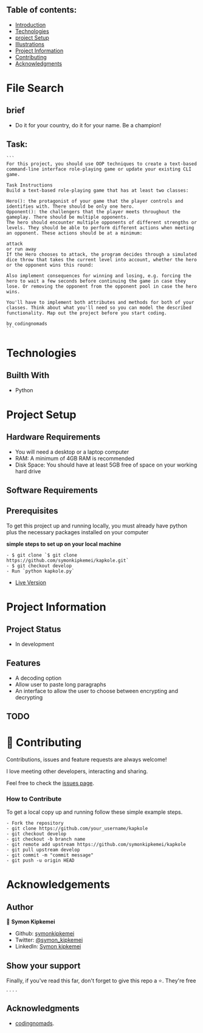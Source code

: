 
## Table of contents:
- [Introduction](#intro)
- [Technologies](#tech)
- [project Setup](#projo)
- [Illustrations](#illus)
- [Project Information](#info)
- [Contributing](#contri)
- [Acknowledgments](#know)

<INTRODUCTION>

<h1 id="intro">File Search</h1>

## brief
- Do it for your country, do it for your name. Be a champion!


## Task:
    ```
    For this project, you should use OOP techniques to create a text-based command-line interface role-playing game or update your existing CLI game.

    Task Instructions
    Build a text-based role-playing game that has at least two classes:

    Hero(): the protagonist of your game that the player controls and identifies with. There should be only one hero.
    Opponent(): the challengers that the player meets throughout the gameplay. There should be multiple opponents.
    The hero should encounter multiple opponents of different strengths or levels. They should be able to perform different actions when meeting an opponent. These actions should be at a minimum:

    attack
    or run away
    If the Hero chooses to attack, the program decides through a simulated dice throw that takes the current level into account, whether the hero or the opponent wins this round:

    Also implement consequences for winning and losing, e.g. forcing the hero to wait a few seconds before continuing the game in case they lose. Or removing the opponent from the opponent pool in case the hero wins.

    You'll have to implement both attributes and methods for both of your classes. Think about what you'll need so you can model the described functionality. Map out the project before you start coding.

    by codingnomads
    ```

<TECHNOLOGIES>

<h1 id="tech">Technologies</h1>

## Builth With
- Python


<PROJECT-SETUP>

<h1 id="projo">Project Setup</h1>


## Hardware Requirements
- You will need a desktop or a laptop computer
- RAM: A minimum of 4GB RAM is recommended
- Disk Space: You should have at least 5GB free of space on your working hard drive

## Software Requirements

## Prerequisites

To get this project up and running locally, you must already have python plus the necessary packages installed on your computer

**simple steps to set up on your local machine**

```
- $ git clone `$ git clone https://github.com/symonkipkemei/kapkole.git`
- $ git checkout develop
- Run `python kapkole.py`
```

- [Live Version](https://replit.com/@symonkipkemei/kapkole#kapkole.py)


<PROJECT-INFORMATION>

<h1 id="info">Project Information</h1>

## Project Status
- In development

## Features
- A decoding option
- Allow user to paste long paragraphs
- An interface to allow the user to choose between encrypting and decrypting

## TODO



<CONTRIBUTING>

<h1 id="contri">🤝 Contributing</h1>

Contributions, issues and feature requests are always welcome!

I love meeting other developers, interacting and sharing.

Feel free to check the [issues page](https://github.com/symonkipkemei/kapkole/issues).

### How to Contribute

To get a local copy up and running follow these simple example steps.

```
- Fork the repository
- git clone https://github.com/your_username/kapkole
- git checkout develop
- git checkout -b branch name
- git remote add upstream https://github.com/symonkipkemei/kapkole
- git pull upstream develop
- git commit -m "commit message"
- git push -u origin HEAD
```


<ACKNOWLEDGMENTS>

<h1 id="know">Acknowledgements</h1>

## Author

👤 **Symon Kipkemei**

- Github: [symonkipkemei](https://github.com/symonkipkemei)
- Twitter: [@symon_kipkemei](https://twitter.com/symon_kipkemei)
- LinkedIn: [Symon kipkemei](https://www.linkedin.com/in/symon-kipkemei/)


## Show your support

Finally, if you've read this far, don't forget to give this repo a ⭐️. They're free . . . .

## Acknowledgments

- [codingnomads](https://codingnomads.co/).
